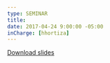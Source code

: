 ```yaml
---
type: SEMINAR
title: 
date: 2017-04-24 9:00:00 -05:00
inCharge: [hhortiza]
---
```



[Download slides](seminar7.pdf)
